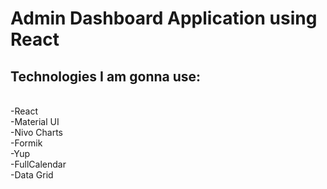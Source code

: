 <h1>Admin Dashboard Application using <b>React</b></h1>

<h2>Technologies I am gonna use:</h2>
</br>
-React</br>
-Material UI</br>
-Nivo Charts</br>
-Formik</br>
-Yup</br>
-FullCalendar</br>
-Data Grid</br>
